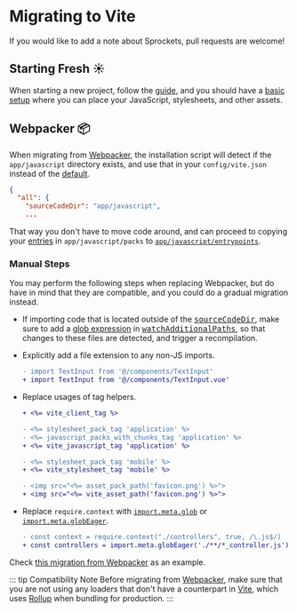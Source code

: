 [tag helpers]: /guide/rails.html#tag-helpers-%F0%9F%8F%B7
[discussions]: https://github.com/ElMassimo/vite_ruby/discussions
[rails]: https://rubyonrails.org/
[webpacker]: https://github.com/rails/webpacker
[vite rails]: https://github.com/ElMassimo/vite_ruby
[vite]: https://vitejs.dev/
[rollup]: https://rollupjs.org/guide/en/
[entrypoints]: /guide/development.html#entrypoints-⤵%EF%B8%8F
[guide]: /guide/
[configuration reference]: /config/
[sourceCodeDir]: /config/#sourcecodedir
[entrypointsDir]: /config/#entrypointsdir
[watchAdditionalPaths]: /config/#watchadditionalpaths
[glob]: https://vitejs.dev/guide/features.html#glob-import

# Migrating to Vite

If you would like to add a note about Sprockets, pull requests are welcome!

## Starting Fresh ☀️

When starting a new project, follow the [guide], and you should have a [basic setup][sourceCodeDir]
where you can place your JavaScript, stylesheets, and other assets.

## Webpacker 📦

When migrating from [Webpacker], the installation script will detect if the
`app/javascript` directory exists, and use that in your `config/vite.json`
instead of the [default][sourceCodeDir].

```json
{
  "all": {
    "sourceCodeDir": "app/javascript",
    ...
```

That way you don't have to move code around, and can proceed to copying your
[entries][entrypoints] in `app/javascript/packs` to [`app/javascript/entrypoints`][entrypointsDir].

### Manual Steps

You may perform the following steps when replacing Webpacker, but do have in
mind that they are compatible, and you could do a gradual migration instead.

- If importing code that is located outside of the <kbd>[sourceCodeDir]</kbd>, make sure to add a [glob expression](https://github.com/ElMassimo/vite_ruby/blob/main/vite_ruby/lib/vite_ruby/builder.rb#L97) in <kbd>[watchAdditionalPaths]</kbd>, so that changes to these files are detected, and trigger a recompilation. 

- Explicitly add a file extension to any non-JS imports.

  ```diff
  - import TextInput from '@/components/TextInput'
  + import TextInput from '@/components/TextInput.vue'
  ```

- Replace usages of tag helpers.

  ```diff
  + <%= vite_client_tag %>

  - <%= stylesheet_pack_tag 'application' %>
  - <%= javascript_packs_with_chunks_tag 'application' %>
  + <%= vite_javascript_tag 'application' %>

  - <%= stylesheet_pack_tag 'mobile' %>
  + <%= vite_stylesheet_tag 'mobile' %>

  - <img src="<%= asset_pack_path('favicon.png') %>">
  + <img src="<%= vite_asset_path('favicon.png') %>">
  ```

- Replace `require.context` with [`import.meta.glob`][glob] or [`import.meta.globEager`][glob].

  ```diff
  - const context = require.context("./controllers", true, /\.js$/)
  + const controllers = import.meta.globEager('./**/*_controller.js')
  ```

Check [this migration from Webpacker](https://github.com/ElMassimo/pingcrm-vite/pull/1) as an example.

::: tip Compatibility Note
Before migrating from [Webpacker], make sure that you are not using any loaders
that don't have a counterpart in [Vite], which uses [Rollup] when bundling for production.
:::

